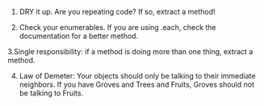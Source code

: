 

1. DRY it up. Are you repeating code? If so, extract a method!

2. Check your enumerables. If you are using .each, check the documentation for a better method.

3.Single responsibility: if a method is doing more than one thing, extract a method.

4. Law of Demeter: Your objects should only be talking to their immediate neighbors.
   If you have Groves and Trees and Fruits, Groves should not be talking to Fruits.
